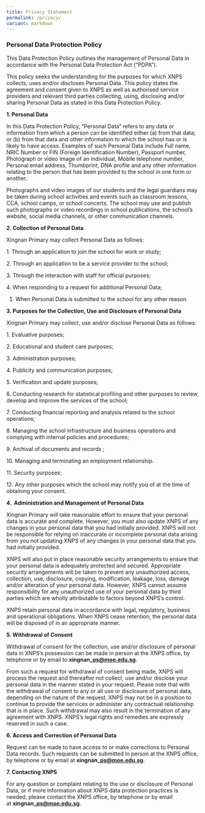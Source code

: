 ```yaml
---
title: Privacy Statement
permalink: /privacy/
variant: markdown
---
```

        
### Personal Data Protection Policy

This Data Protection Policy outlines the management of Personal Data in accordance with the Personal Data Protection Act (“PDPA”).  

This policy seeks the understanding for the purposes for which XNPS collects, uses and/or discloses Personal Data. This policy states the agreement and consent given to XNPS as well as authorised service providers and relevant third parties collecting, using, disclosing and/or sharing Personal Data as stated in this Data Protection Policy.  

**1\. Personal Data**

In this Data Protection Policy, “Personal Data” refers to any data or information from which a person can be identified either (a) from that data; or (b) from that data and other information to which the school has or is likely to have access. Examples of such Personal Data include Full name, NRIC Number or FIN (Foreign Identification Number), Passport number, Photograph or video image of an individual, Mobile telephone number, Personal email address, Thumbprint, DNA profile and any other information relating to the person that has been provided to the school in one form or another.  

Photographs and video images of our students and the legal guardians may be taken during school activities and events such as classroom lessons, CCA, school camps, or school concerts. The school may use and publish such photographs or video recordings in school publications, the school’s website, social media channels, or other communication channels.

**2\. Collection of Personal Data**

Xingnan Primary may collect Personal Data as follows: 

1\. Through an application to join the school for work or study; 

2\. Through an application to be a service provider to the school;  

3\. Through the interaction with staff for official purposes; 

4\. When responding to a request for additional Personal Data;  

1.  When Personal Data is submitted to the school for any other reason.       

**3\. Purposes for the Collection, Use and Disclosure of Personal Data**

Xingnan Primary may collect, use and/or disclose Personal Data as follows:

1\. Evaluative purposes;

2\. Educational and student care purposes;

3\. Administration purposes;  

4\. Publicity and communication purposes;

5\. Verification and update purposes; 

6\. Conducting research for statistical profiling and other purposes to review, develop and improve the services of the school;

7\. Conducting financial reporting and analysis related to the school operations;

8\. Managing the school infrastructure and business operations and complying with internal policies and procedures;  

9\. Archival of documents and records ;

10\. Managing and terminating an employment relationship.

11\. Security purposes;

12\. Any other purposes which the school may notify you of at the time of obtaining your consent.

**4\.  Administration and Management of Personal Data**

Xingnan Primary will take reasonable effort to ensure that your personal data is accurate and complete. However, you must also update XNPS of any changes in your personal data that you had initially provided. XNPS will not be responsible for relying on inaccurate or incomplete personal data arising from you not updating XNPS of any changes in your personal data that you had initially provided.

XNPS will also put in place reasonable security arrangements to ensure that your personal data is adequately protected and secured. Appropriate security arrangements will be taken to prevent any unauthorized access, collection, use, disclosure, copying, modification, leakage, loss, damage and/or alteration of your personal data. However, XNPS cannot assume responsibility for any unauthorized use of your personal data by third parties which are wholly attributable to factors beyond XNPS’s control.

XNPS retain personal data in accordance with legal, regulatory, business and operational obligations. When XNPS cease retention, the personal data will be disposed of in an appropriate manner.

**5\. Withdrawal of Consent**

Withdrawal of consent for the collection, use and/or disclosure of personal data in XNPS’s possession can be made in person at the XNPS office, by telephone or by email to **xingnan\_ps@moe.edu.sg**.

From such a request for withdrawal of consent being made, XNPS will process the request and thereafter not collect, use and/or disclose your personal data in the manner stated in your request. Please note that with the withdrawal of consent to any or all use or disclosure of personal data, depending on the nature of the request, XNPS may not be in a position to continue to provide the services or administer any contractual relationship that is in place. Such withdrawal may also result in the termination of any agreement with XNPS. XNPS’s legal rights and remedies are expressly reserved in such a case.

**6\. Access and Correction of Personal Data**

Request can be made to have access to or make corrections to Personal Data records. Such requests can be submitted in person at the XNPS office, by telephone or by email at **xingnan\_ps@moe.edu.sg**.

**7\. Contacting XNPS**

For any question or complaint relating to the use or disclosure of Personal Data, or if more information about XNPS data protection practices is needed, please contact the XNPS office, by telephone or by email at **xingnan\_ps@moe.edu.sg**.